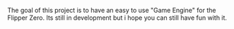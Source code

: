 The goal of this project is to have an easy to use "Game Engine" for the Flipper Zero.
Its still in development but i hope you can still have fun with it. 

